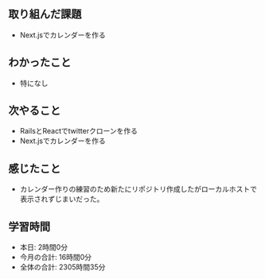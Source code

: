 ## 取り組んだ課題
- Next.jsでカレンダーを作る
## わかったこと
-  特になし
## 次やること
- RailsとReactでtwitterクローンを作る
- Next.jsでカレンダーを作る
## 感じたこと
- カレンダー作りの練習のため新たにリポジトリ作成したがローカルホストで表示されずじまいだった。
## 学習時間
- 本日: 2時間0分
- 今月の合計: 16時間0分
- 全体の合計: 2305時間35分

